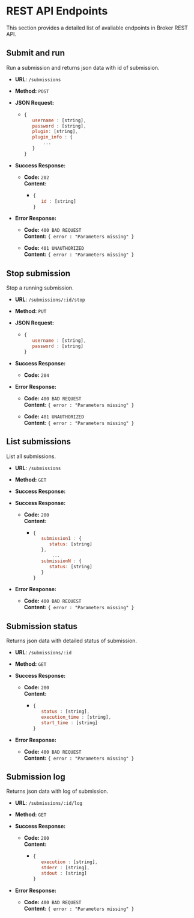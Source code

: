 #  REST API Endpoints
This section provides a detailed list of avaliable endpoints in Broker REST API.

## Submit and run
  Run a submission and returns json data with id of submission.

* **URL**: `/submissions`
* **Method:** `POST`

* **JSON Request:**
	* ```javascript
	  {
	     username : [string],
	     password : [string],
	     plugin: [string],
	     plugin_info : {
	         ...
	     }
	  }
	  ```
* **Success Response:**
  * **Code:** `202` <br /> **Content:** 
	  * ```javascript
	    {
	       id : [string]
	    }
		```
		
* **Error Response:**
  * **Code:** `400 BAD REQUEST` <br /> **Content:** ``` { error : "Parameters missing" } ```

  * **Code:** `401 UNAUTHORIZED` <br /> **Content:** ```{ error : "Parameters missing" } ```


## Stop submission
  Stop a running submission.

* **URL**: `/submissions/:id/stop`
* **Method:** `PUT`

* **JSON Request:**
	* ```javascript
	  {
	     username : [string],
	     password : [string]
	  }
	  ```
* **Success Response:**
  * **Code:** `204` <br />
		
* **Error Response:**
  * **Code:** `400 BAD REQUEST` <br /> **Content:** ``` { error : "Parameters missing" } ```

  * **Code:** `401 UNAUTHORIZED` <br /> **Content:** ```{ error : "Parameters missing" } ```

## List submissions
  List all submissions.

* **URL**: `/submissions`
* **Method:** `GET`
* **Success Response:**
* **Success Response:**
  * **Code:** `200` <br /> **Content:** 
	  * ```javascript
	    {
	       submission1 : {
	          status: [string]
	       },
     	       ...
	       submissionN : {
	          status: [string]
	       }		 
	    }
		```
		
* **Error Response:**
  * **Code:** `400 BAD REQUEST` <br /> **Content:** ``` { error : "Parameters missing" } ```

## Submission status
  Returns json data with detailed status of submission.

* **URL**: `/submissions/:id`
* **Method:** `GET`
* **Success Response:**
  * **Code:** `200` <br /> **Content:** 
	  * ```javascript
	    {
	       status : [string],
	       execution_time : [string],
	       start_time : [string]
	    }
		```
		
* **Error Response:**
  * **Code:** `400 BAD REQUEST` <br /> **Content:** ``` { error : "Parameters missing" } ```

## Submission log
  Returns json data with log of submission.

* **URL**: `/submissions/:id/log`
* **Method:** `GET`
* **Success Response:**
  * **Code:** `200` <br /> **Content:** 
	  * ```javascript
	    {
	       execution : [string],
  	       stderr : [string],
  	       stdout : [string]
	    }
		```
		
* **Error Response:**
  * **Code:** `400 BAD REQUEST` <br /> **Content:** ``` { error : "Parameters missing" } ```
